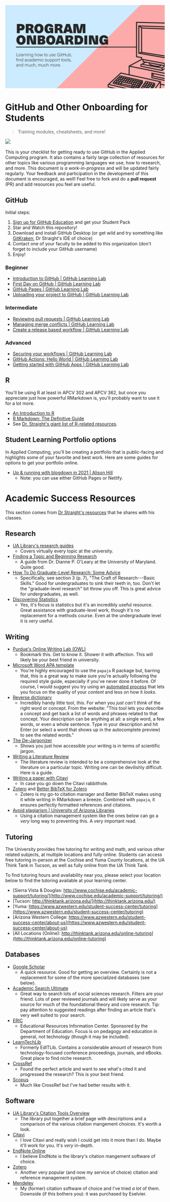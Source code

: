 ![banner](github_onboarding_banner.png)

# GitHub and Other Onboarding for Students
> Training modules, cheatsheets, and more!

![](https://img.shields.io/badge/Status-in%20progress-yellowgreen)

This is your checklist for getting ready to use GitHub in the Applied Computing program. It also contains a fairly large collection of resources for other topics like various programming languages we use, how to research, and more. This document is *a work-in-progress* and will be updated fairly regularly. Your feedback and participation in the development of this document is encouraged, as well! Feel free to fork and do a **pull request** (PR) and add resources you feel are useful.

## GitHub

Initial steps:

1. [Sign up for GitHub Education](https://education.github.com/students) and get your Student Pack
2. Star and Watch this repository!
3. Download and install GitHub Desktop (or get wild and try something like [GitKraken](gitkraken.com), Dr Straight's IDE of choice)
4. Contact one of your faculty to be added to this organization (don't forget to include your GitHub username)
5. Enjoy!

### Beginner

+ [Introduction to GitHub | GitHub Learning Lab](https://lab.github.com/githubtraining/introduction-to-github)
+ [First Day on GitHub | GitHub Learning Lab](https://lab.github.com/githubtraining/first-day-on-github)
+ [GitHub Pages | GitHub Learning Lab](https://lab.github.com/githubtraining/github-pages)
+ [Uploading your project to GitHub | GitHub Learning Lab](https://lab.github.com/githubtraining/uploading-your-project-to-github)

### Intermediate

+ [Reviewing pull requests | GitHub Learning Lab](https://lab.github.com/githubtraining/reviewing-pull-requests)
+ [Managing merge conflicts | GitHub Learning Lab](https://lab.github.com/githubtraining/managing-merge-conflicts)
+ [Create a release based workflow | GitHub Learning Lab](https://lab.github.com/githubtraining/create-a-release-based-workflow)

### Advanced

+ [Securing your workflows | GitHub Learning Lab](https://lab.github.com/githubtraining/securing-your-workflows)
+ [GitHub Actions: Hello World | GitHub Learning Lab](https://lab.github.com/githubtraining/github-actions:-hello-world)
+ [Getting started with GitHub Apps | GitHub Learning Lab](https://lab.github.com/githubtraining/getting-started-with-github-apps)

## R

You'll be using R at least in APCV 302 and APCV 362, but once you appreciate just how powerful RMarkdown is, you'll probably want to use it for a lot more. 

+ [An Introduction to R](https://intro2r.com/)
+ [R Markdown: The Definitive Guide](https://bookdown.org/yihui/rmarkdown/)
+ See [Dr. Straight's giant list of R-related resources](https://github.com/ryanstraight/resources#r). 

## Student Learning Portfolio options

In Applied Computing, you'll be creating a portfolio that is public-facing and highlights some of your favorite and best work. Here are some guides for options to get your portfolio online.

+ [Up & running with blogdown in 2021 | Alison Hill](https://alison.rbind.io/blog/2020-12-new-year-new-blogdown/)
    + Note: you can use either GitHub Pages or Netlify.

# Academic Success Resources

This section comes from [Dr Straight's resources](https://github.com/ryanstraight) that he shares with his classes.

## Research

+ [UA Library's research guides](https://libguides.library.arizona.edu/)
    + Covers virtually every topic at the university.
+ [Finding a Topic and Beginning Research](https://www.cs.umd.edu/~oleary/gradstudy/node9.html)
    + A guide from Dr. Dianne P. O'Leary at the University of Maryland. Quite good.
+ [How To Do Graduate-Level Research: Some Advice](https://www.ece.rutgers.edu/~cps/assets/extras/HowToDoResearch_ANRG_WP02001.pdf)
    + Specifically, see section 3 (p. 7), "The Craft of Research---Basic Skills." Good for undergraduates to sink their teeth in, too. Don't let the "graduate-level research" bit throw you off. This is great advice for undergraduates, as well.
+ [Discovering Statistics](https://www.discoveringstatistics.com/)
    + Yes, it's focus is statistics but it's an incredibly useful resource. Great assistance with graduate-level work, though it's no replacement for a methods course. Even at the undergraduate level it is *very* useful.

## Writing

+ [Purdue's Online Writing Lab (OWL)](https://owl.purdue.edu/owl/research_and_citation/apa_style/apa_style_introduction.html)
    + Bookmark this. Get to know it. Shower it with affection. This will likely be your best friend in university.
+ [Microsoft Word APA template](https://drive.google.com/open?id=0B4hpwxw-Lsr4U2lWVG45TkdKSDQ)
    + You're highly encouraged to use the `papaja` R package but, barring that, this is a great way to make sure you're actually following the required style guide, especially if you've never done it before. Of course, I would suggest you try using an [automated process](https://www.chronicle.com/blogs/profhacker/using-rstudio-for-apa-style-and-more/65486) that lets you focus on the quality of your *content* and less on how it *looks*.
+ [Reverse dictionary](http://www.onelook.com/reverse-dictionary.shtml)
    + Incredibly handy little tool, this. For when you *just can't think* of the right word or concept. From the website: "This tool lets you describe a concept and get back a list of words and phrases related to that concept. Your description can be anything at all: a single word, a few words, or even a whole sentence. Type in your description and hit Enter (or select a word that shows up in the autocomplete preview) to see the related words."
+ [The De-Jargonizer](http://scienceandpublic.com/)
    + Shows you just how accessible your writing is in terms of scientific jargon.
+ [Writing a Literature Review](http://libguides.bc.edu/litreview/gettingstarted)
    + The literature review is intended to be a comprehensive look at the literature on a particular topic. Writing one can be devilishly difficult. Here is a guide.
+ [Writing a paper with Citavi](https://drive.google.com/open?id=0BwUSv3c2G0pAV1R0SkxFUDlnekE)
    + In case you go down the Citavi rabbithole.
+ [Zotero](https://www.zotero.org/) and [Better BibTeX for Zotero](https://retorque.re/zotero-better-bibtex/)
    + Zotero is my go-to citation manager and Better BibTeX makes using it while writing in RMarkdown a breeze. Combined with `papaja`, it ensures perfectly formatted references and citations.
+ [Avoid plagiarism | University of Arizona Libraries](https://new.library.arizona.edu/research/citing/plagiarism)
    + Using a citation management system like the ones below can go a *very* long way to preventing this. A very important read.

## Tutoring

The University provides free tutoring for writing and math, and various other related subjects, at multiple locations and fully online. Students can access free tutoring in-person at the Cochise and Yuma County locations, at the UA Think Tank in Tucson, as well as fully online from the UA Think Tank.

To find tutoring hours and availability near you, please select your location below to find the tutoring available at your learning center.

+ [Sierra Vista & Douglas: http://www.cochise.edu/academic-support/tutoring/](http://www.cochise.edu/academic-support/tutoring/)
+ [Tucson: http://thinktank.arizona.edu/](http://thinktank.arizona.edu/)
+ [Yuma: https://www.azwestern.edu/student-success-center/tutoring](https://www.azwestern.edu/student-success-center/tutoring)
+ [Arizona Western College: https://www.azwestern.edu/student-success-center/about-us](https://www.azwestern.edu/student-success-center/about-us)
+ [All Locations (Online): http://thinktank.arizona.edu/online-tutoring](http://thinktank.arizona.edu/online-tutoring)

## Databases

+ [Google Scholar](https://libguides.library.arizona.edu/googlescholar)
    + A quick resource. Good for getting an overview. Certainly is not a replacement for some of the more specialized databases (see below).
+ [Academic Search Ultimate](https://libguides.library.arizona.edu/academicsearchelite)
    + Great way to search lots of social sciences research. Filters are your friend. Lots of peer reviewed journals and will likely serve as your source for much of the foundational theory and core research. Tip: pay attention to suggested readings after finding an article that's very well suited to your search.
+ [ERIC](https://libguides.library.arizona.edu/eric_ebsco)
    + Educational Resources Information Center. Sponsored by the Department of Education. Focus is on pedagogy and education in general, not technology (though it may be included).
+ [LearnTechLib](https://libguides.library.arizona.edu/editlib)
    + Formerly EdITLib. Contains a considerable amount of research from technology-focused conference proceedings, journals, and eBooks. Great place to find niche research.
+ [CrossRef](http://www.crossref.org/)
    + Found the perfect article and want to see what's cited it and progressed the research? This is your best friend.
+ [Scopus](https://libguides.library.arizona.edu/scopus)
    + Much like CrossRef but I've had better results with it.

## Software

+ [UA Library's Citation Tools Overview](http://new.library.arizona.edu/research/citing/manage)
    + The library put together a brief page with descriptions and a comparison of the various citation mangement choices. It's worth a look.
+ [Citavi](https://www.citavi.com/en/individuals#academic)
    + I love Citavi and really wish I could get into it more than I do. Maybe it'll work for you. It's *very* in-depth.
+ [EndNote Online](http://libguides.library.arizona.edu/c.php?g=122873&p=802708)
    + I believe EndNote is the library's citation mangement software of choice. 
+ [Zotero](https://www.zotero.org/)
    + Another very popular (and now my service of choice) citation and reference management system.
+ [Mendeley](https://www.mendeley.com)
    + My (former) citation software of choice and I've tried *a lot* of them. Downside (if this bothers you): it was purchased by Eselvier.
